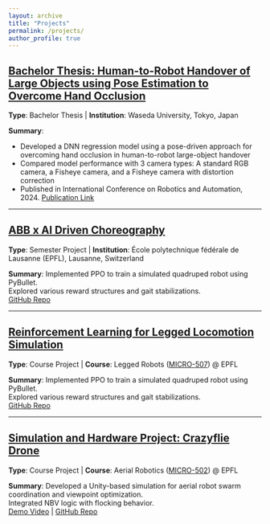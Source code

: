 ```yaml
---
layout: archive
title: "Projects"
permalink: /projects/
author_profile: true
---
```


## [Bachelor Thesis: Human-to-Robot Handover of Large Objects using Pose Estimation to Overcome Hand Occlusion](../project/robot-handover)
**Type**: Bachelor Thesis | **Institution**: Waseda University, Tokyo, Japan

**Summary**: 
- Developed a DNN regression model using a pose-driven approach for overcoming hand occlusion in human-to-robot large-object handover
- Compared model performance with 3 camera types: A standard RGB camera, a Fisheye camera, and a Fisheye camera with distortion correction
- Published in International Conference on Robotics and Automation, 2024. [Publication Link](https://ieeexplore.ieee.org/abstract/document/10610777)

---

## [ABB x AI Driven Choreography](../project/ai-choreo)
**Type**: Semester Project | **Institution**: École polytechnique fédérale de Lausanne (EPFL), Lausanne, Switzerland 

**Summary**: Implemented PPO to train a simulated quadruped robot using PyBullet.  
Explored various reward structures and gait stabilizations.  
[GitHub Repo](https://github.com/yourusername/legged-rl)

---

## [Reinforcement Learning for Legged Locomotion Simulation](../project/legged-rl)
**Type**: Course Project | **Course**: Legged Robots ([MICRO-507](https://edu.epfl.ch/coursebook/en/legged-robots-MICRO-507)) @ EPFL  

**Summary**: Implemented PPO to train a simulated quadruped robot using PyBullet.  
Explored various reward structures and gait stabilizations.  
[GitHub Repo](https://github.com/yourusername/legged-rl)

---

## [Simulation and Hardware Project: Crazyflie Drone](../project/aerial)
**Type**: Course Project | **Course**: Aerial Robotics ([MICRO-502](https://edu.epfl.ch/coursebook/fr/aerial-robotics-MICRO-502)) @ EPFL  

**Summary**: Developed a Unity-based simulation for aerial robot swarm coordination and viewpoint optimization.  
Integrated NBV logic with flocking behavior.  
[Demo Video](https://youtu.be/demo-link) | [GitHub Repo](https://github.com/yourusername/swarm-unity)
